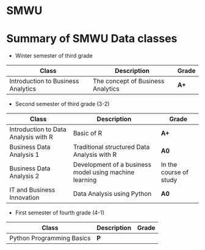 # SMWU
# Summary of SMWU Data classes  

- Winter semester of third grade 

| Class | Description | Grade |
| ------ | ------ | ------ | 
| Introduction to Business Analytics| The concept of Business Analytics | **A+** |

- Second semester of third grade (3-2)

| Class | Description | Grade |
| ------ | ------ | ------ |
| Introduction to Data Analysis with R | Basic of R | **A+** |
| Business Data Analysis 1 | Traditional structured Data Analysis with R | **A0** |
| Business Data Analysis 2 | Development of a business model using machine learning | In the course of study |
| IT and Business Innovation | Data Analysis using Python| **A0**  |

- First semester of fourth grade (4-1)

| Class | Description | Grade |
| ------ | ------ | ------ |
| Python Programming Basics | **P**  |
